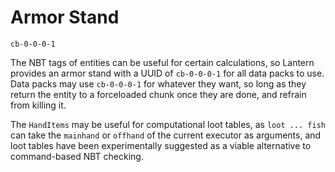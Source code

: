 # Armor Stand

```text
cb-0-0-0-1
```

The NBT tags of entities can be useful for certain calculations, so Lantern
provides an armor stand with a UUID of `cb-0-0-0-1` for all data packs to use.
Data packs may use `cb-0-0-0-1` for whatever they want, so long as they return
the entity to a forceloaded chunk once they are done, and refrain from killing
it.

The `HandItems` may be useful for computational loot tables, as `loot ... fish`
can take the `mainhand` or `offhand` of the current executor as arguments, and
loot tables have been experimentally suggested as a viable alternative to
command-based NBT checking.
